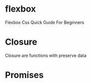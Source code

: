# flexbox
Flexbox Css Quick Guide For Beginners

# Closure
Closure are functions with preserve data

# Promises
